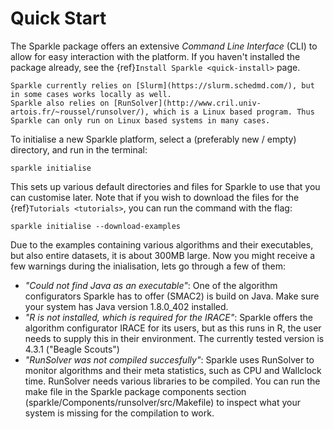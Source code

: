 # Quick Start

The Sparkle package offers an extensive _Command Line Interface_ (CLI) to allow for easy interaction with the platform. If you haven't installed the package already, see the {ref}`Install Sparkle <quick-install>` page.

```{note}
Sparkle currently relies on [Slurm](https://slurm.schedmd.com/), but in some cases works locally as well.
Sparkle also relies on [RunSolver](http://www.cril.univ-artois.fr/~roussel/runsolver/), which is a Linux based program. Thus Sparkle can only run on Linux based systems in many cases.
```

To initialise a new Sparkle platform, select a (preferably new / empty) directory, and run in the terminal:
```shell
sparkle initialise
```

This sets up various default directories and files for Sparkle to use that you can customise later. Note that if you wish to download the files for the {ref}`Tutorials <tutorials>`, you can run the command with the flag:

```shell
sparkle initialise --download-examples
```

Due to the examples containing various algorithms and their executables, but also entire datasets, it is about 300MB large. Now you might receive a few warnings during the inialisation, lets go through a few of them:

* _"Could not find Java as an executable"_: One of the algorithm configurators Sparkle has to offer (SMAC2) is build on Java. Make sure your system has Java version 1.8.0_402 installed.
* _"R is not installed, which is required for the IRACE"_: Sparkle offers the algorithm configurator IRACE for its users, but as this runs in R, the user needs to supply this in their environment. The currently tested version is 4.3.1 ("Beagle Scouts")
* _"RunSolver was not compiled succesfully"_: Sparkle uses RunSolver to monitor algorithms and their meta statistics, such as CPU and Wallclock time. RunSolver needs various libraries to be compiled. You can run the make file in the Sparkle package components section (sparkle/Components/runsolver/src/Makefile) to inspect what your system is missing for the compilation to work.
